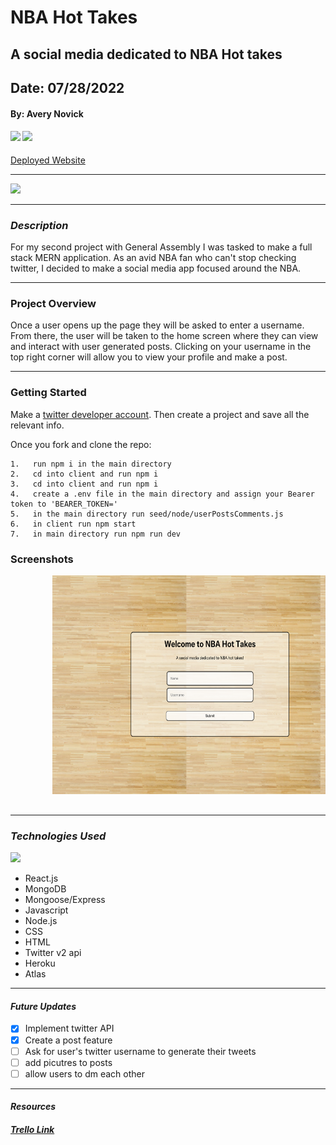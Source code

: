 # NBA Hot Takes

## A social media dedicated to NBA Hot takes

## Date: 07/28/2022

#### By: Avery Novick

#### [<img src = "https://library.kissclipart.com/20190908/aee/kissclipart-github-icon-logo-icon-media-icon-b93d26ddc375e57b.png" height = "25px">](https://github.com/anovick1) [<img src = "https://cdn-icons-png.flaticon.com/512/174/174857.png" height = "25px">](https://www.linkedin.com/in/avery-novick-8651a7176/)

<a href="https://novick-nba-app.herokuapp.com/" target="_blank" rel="noreferrer">Deployed Website</a>

---

<img src="https://static.vecteezy.com/system/resources/previews/001/188/689/non_2x/basketball-on-fire-png.png"  height="350">

---

### _Description_

For my second project with General Assembly I was tasked to make a full stack MERN application. As an avid NBA fan who can't stop checking twitter, I decided to make a social media app focused around the NBA.

---

### Project Overview

Once a user opens up the page they will be asked to enter a username. From there, the user will be taken to the home screen where they can view and interact with user generated posts. Clicking on your username in the top right corner will allow you to view your profile and make a post.

---

### Getting Started

Make a [twitter developer account](https://developer.twitter.com/en/portal/dashboard). Then create a project and save all the relevant info.

Once you fork and clone the repo:

    1.   run npm i in the main directory
    2.   cd into client and run npm i
    3.   cd into client and run npm i
    4.   create a .env file in the main directory and assign your Bearer token to 'BEARER_TOKEN='
    5.   in the main directory run seed/node/userPostsComments.js
    6.   in client run npm start
    7.   in main directory run npm run dev

### Screenshots

<div style= "center">
    <pre>
        <img src="images/loginpage.png"  height="350">&nbsp;&nbsp;&nbsp;<img src="images/newsfeed.png" height="350">&nbsp;&nbsp;&nbsp;<img src="images/profile.png" height="350">&nbsp;&nbsp;&nbsp;<img src="images/create.png" height="350">
    </pre>
</div>

---

### _Technologies Used_

<img src="https://www.thinksys.com/assets/images/MERN-logo.png"  width="700">

- React.js
- MongoDB
- Mongoose/Express
- Javascript
- Node.js
- CSS
- HTML
- Twitter v2 api
- Heroku
- Atlas

---

#### _Future Updates_

- [x] Implement twitter API
- [x] Create a post feature
- [ ] Ask for user's twitter username to generate their tweets
- [ ] add picutres to posts
- [ ] allow users to dm each other

---

#### **_Resources_**

##### [Trello Link](https://trello.com/b/yFObpZ1y/project-2)
